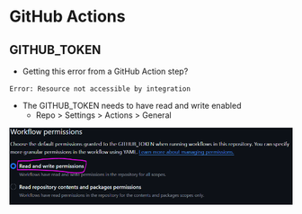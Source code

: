 # GitHub Actions

## GITHUB_TOKEN
- Getting this error from a GitHub Action step?
```
Error: Resource not accessible by integration
```
- The GITHUB_TOKEN needs to have read and write enabled
  - Repo > Settings > Actions > General

![Screenshot of Workflow permissions selecting Read and write permissions](../../assets/workflow_permissions.png)

